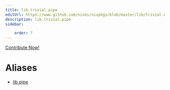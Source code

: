 ```yaml
---
title: lib.trivial.pipe
editUrl: https://www.github.com/nixos/nixpkgs/blob/master/lib/trivial.nix#L84C10
description: lib.trivial.pipe
sidebar:

    order: 7
---
```


<a href="https://www.github.com/nixos/nixpkgs/blob/master/lib/trivial.nix#L84C10">Contribute Now!</a>


# Aliases

- [lib.pipe](/reference/libpipe)


